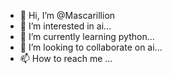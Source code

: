 - 👋 Hi, I’m @Mascarillion
- 👀 I’m interested in ai...
- 🌱 I’m currently learning python...
- 💞️ I’m looking to collaborate on ai...
- 📫 How to reach me ...

<!---
Mascarillion/Mascarillion is a ✨ special ✨ repository because its `README.md` (this file) appears on your GitHub profile.
You can click the Preview link to take a look at your changes.
--->
